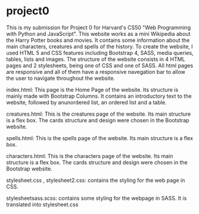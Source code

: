 # project0
This is my submission for Project 0 for Harvard's CS50 "Web Programming with Python and JavaScript". This website works as a mini Wikipedia about the Harry Potter books and movies. It contains some information about the main characters, creatures and spells of the history.  To create the website, I used HTML 5 and CSS features including Bootstrap 4, SASS, media queries, tables, lists and images. The structure of the website consists in 4 HTML pages and 2 stylesheets, being one of CSS and one of SASS. 
All html pages are responsive and all of them have a responsive navegation bar to allow the user to navigate throughout the website. 

index.html: This page is the Home Page of the website. Its structure is mainly made with Bootstrap Columns. It contains an introductory text to the website, followed by anunordered list, an ordered list and a table. 

creatures.html: This is the creatures page of the website. Its main structure is a flex box. The cards structure and design were chosen in the Bootstrap website. 

spells.html: This is the spells page of the website. Its main structure is a flex box. 

characters.html: This is the characters page of the website. Its main structure is a flex box. The cards structure and design were chosen in the Bootstrap website.

stylesheet.css , stylesheet2.css: contains the styling for the web page in CSS.

stylesheetsass.scss: contains some styling for the webpage in SASS. It is translated into stylesheet.css
